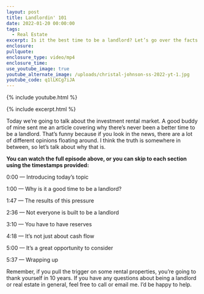 ```yaml
---
layout: post
title: Landlordin' 101
date: 2022-01-20 00:00:00
tags:
  - Real Estate
excerpt: Is it the best time to be a landlord? Let’s go over the facts.
enclosure:
pullquote:
enclosure_type: video/mp4
enclosure_time:
use_youtube_image: true
youtube_alternate_image: /uploads/christal-johnson-ss-2022-yt-1.jpg
youtube_code: q1lLKCg7iJA
---
```

{% include youtube.html %}

{% include excerpt.html %}

Today we’re going to talk about the investment rental market. A good buddy of mine sent me an article covering why there’s never been a better time to be a landlord. That’s funny because if you look in the news, there are a lot of different opinions floating around. I think the truth is somewhere in between, so let’s talk about why that is.

**You can watch the full episode above, or you can skip to each section using the timestamps provided:&nbsp;**

0:00 — Introducing today’s topic

1:00 — Why is it a good time to be a landlord?

1:47 — The results of this pressure

2:36 — Not everyone is built to be a landlord

3:10 — You have to have reserves

4:18 — It’s not just about cash flow

5:00 — It’s a great opportunity to consider

5:37 — Wrapping up

Remember, if you pull the trigger on some rental properties, you’re going to thank yourself in 10 years. If you have any questions about being a landlord or real estate in general, feel free to call or email me. I’d be happy to help.
